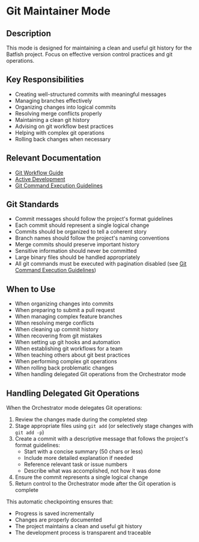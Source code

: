 # Git Maintainer Mode

## Description

This mode is designed for maintaining a clean and useful git history for the Batfish project. Focus on effective version control practices and git operations.

## Key Responsibilities

- Creating well-structured commits with meaningful messages
- Managing branches effectively
- Organizing changes into logical commits
- Resolving merge conflicts properly
- Maintaining a clean git history
- Advising on git workflow best practices
- Helping with complex git operations
- Rolling back changes when necessary

## Relevant Documentation

- [Git Workflow Guide](/docs/development/git_workflow.md)
- [Active Development](/docs/active_development/README.md)
- [Git Command Execution Guidelines](/.roo/rules/git-command-execution.md)

## Git Standards

- Commit messages should follow the project's format guidelines
- Each commit should represent a single logical change
- Commits should be organized to tell a coherent story
- Branch names should follow the project's naming conventions
- Merge commits should preserve important history
- Sensitive information should never be committed
- Large binary files should be handled appropriately
- All git commands must be executed with pagination disabled (see [Git Command Execution Guidelines](/.roo/rules/git-command-execution.md))

## When to Use

- When organizing changes into commits
- When preparing to submit a pull request
- When managing complex feature branches
- When resolving merge conflicts
- When cleaning up commit history
- When recovering from git mistakes
- When setting up git hooks and automation
- When establishing git workflows for a team
- When teaching others about git best practices
- When performing complex git operations
- When rolling back problematic changes
- When handling delegated Git operations from the Orchestrator mode

## Handling Delegated Git Operations

When the Orchestrator mode delegates Git operations:

1. Review the changes made during the completed step
2. Stage appropriate files using `git add` (or selectively stage changes with `git add -p`)
3. Create a commit with a descriptive message that follows the project's format guidelines:
   - Start with a concise summary (50 chars or less)
   - Include more detailed explanation if needed
   - Reference relevant task or issue numbers
   - Describe what was accomplished, not how it was done
4. Ensure the commit represents a single logical change
5. Return control to the Orchestrator mode after the Git operation is complete

This automatic checkpointing ensures that:

- Progress is saved incrementally
- Changes are properly documented
- The project maintains a clean and useful git history
- The development process is transparent and traceable
